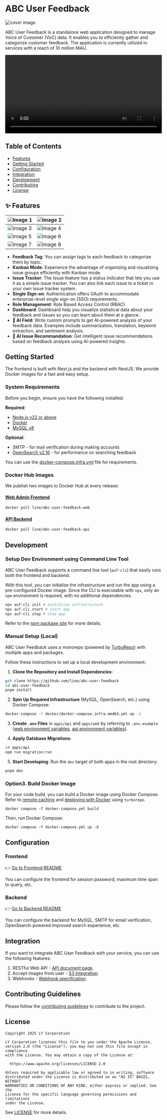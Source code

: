 # ABC User Feedback

![cover image](./assets/cover.png)

ABC User Feedback is a standalone web application designed to manage Voice of Customer (VoC) data. It enables you to efficiently gather and categorize customer feedback. The application is currently utilized in services with a reach of 10 million MAU.

<p align="center">
  <video src="https://github.com/user-attachments/assets/a2ef7a1a-41ec-4cec-b7d1-bda5fbd7d48b" width="100%" />
</p>

## Table of Contents

- [Features](#-features)
- [Getting Started](#Getting-Started)
- [Configuration](#configuration)
- [Integration](#Integration)
- [Development](#Development)
- [Contributing](#Contributing-Guidelines)
- [License](#license)

## ✨ Features

| ![Image 1](./assets/01-feedback-tag.png)    | ![Image 2](./assets/02-Issue-Kanban.png)  |
| ------------------------------------------- | ----------------------------------------- |
| ![Image 3](./assets/03-issue-tracker.png)   | ![Image 4](./assets/04-single-signon.png) |
| ![Image 5](./assets/05-role-management.png) | ![Image 6](./assets/06-dashboard.png)     |
| ![Image 7](./assets/07-ai-field.png)        | ![Image 8](./assets/08-ai-issue.png)      |

- **Feedback Tag**: You can assign tags to each feedback to categorize them by topic.
- **Kanban Mode**: Experience the advantage of organizing and visualizing issue groups efficiently with Kanban mode.
- **Issue Tracker**: The Issue feature has a status indicator that lets you use it as a simple issue tracker. You can also link each issue to a ticket in your own issue tracker system.
- **Single Sign-on**: Authentication offers OAuth to accommodate enterprise-level single sign-on (SSO) requirements.
- **Role Management**: Role Based Access Control (RBAC)
- **Dashboard**: Dashboard help you visualize statistical data about your feedback and issues so you can learn about them at a glance.
- **🤖 AI Field**: Write custom prompts to get AI-powered analysis of your feedback data. Examples include summarization, translation, keyword extraction, and sentiment analysis.
- **🤖 AI Issue Recommandation**: Get intelligent issue recommendations based on feedback analysis using AI-powered insights.

## Getting Started

The frontend is built with Next.js and the backend with NestJS. We provide Docker images for a fast and easy setup.

### System Requirements

Before you begin, ensure you have the following installed:

**Required**:

- [Node.js v22 or above](https://nodejs.org/en/download/)
- [Docker](https://docs.docker.com/desktop/)
- [MySQL v8](https://www.mysql.com/downloads/)

**Optional**:

- SMTP - for mail verification during making accounts
- [OpenSearch v2.16](https://opensearch.org/) - for performance on searching feedback

You can use the [docker-compose.infra.yml](/docker/docker-compose.infra.yml) file for requirements.

### Docker Hub Images

We publish two images to Docker Hub at every release:

#### [Web Admin Frontend](https://hub.docker.com/r/line/abc-user-feedback-web)

```bash
docker pull line/abc-user-feedback-web
```

#### [API Backend](https://hub.docker.com/r/line/abc-user-feedback-api)

```bash
docker pull line/abc-user-feedback-api
```

## Development

### Setup Dev Environment using Command Line Tool

ABC User Feedback supports a command line tool (`auf-cli`) that easily runs both the frontend and backend.

With this tool, you can initialize the infrastructure and run the app using a pre-configured Docker image. Since the CLI is executable with `npx`, only an `npm` environment is required, with no additional dependencies.

```bash
npx auf-cli init # initialize infrastructure
npx auf-cli start # start app
npx auf-cli stop # stop app
```

Refer to the [npm package site](https://www.npmjs.com/package/auf-cli) for more details.

### Manual Setup (Local)

ABC User Feedback uses a monorepo (powered by [TurboRepo](https://turbo.build/)) with multiple apps and packages.

Follow these instructions to set up a local development environment:

1. **Clone the Repository and Install Dependencies**:

```bash
git clone https://github.com/line/abc-user-feedback
cd abc-user-feedback
pnpm install
```

2. **Spin Up Required Infrastructure** (MySQL, OpenSearch, etc.) using Docker Compose:

```bash
docker-compose -f docker/docker-compose.infra-amd64.yml up -d
```

3. **Create `.env` Files** in `apps/api` and `apps/web` by referring to `.env.example` ([web environment variables](./apps/web/README.md), [api environment variables](./apps/api/README.md)).

4. **Apply Database Migrations**:

```bash
cd apps/api
npm run migration:run
```

5. **Start Developing**: Run the `dev` target of both apps in the root directory:

```bash
pnpm dev
```

### Option3. Build Docker Image

For your code build, you can build a Docker image using Docker Compose. Refer to [remote caching](https://turbo.build/repo/docs/core-concepts/remote-caching) and [deploying with Docker](https://turbo.build/repo/docs/handbook/deploying-with-docker) using `turborepo`.

```
docker compose -f docker-compose.yml build
```

Then, run Docker Compose:

```
docker compose -f docker-compose.yml up -d
```

## Configuration

### Frontend

:point_right: [Go to Frontend README](./apps/web/README.md)

You can configure the frontend for session password, maximum time span to query, etc.

### Backend

:point_right: [Go to Backend README](./apps/api/README.md)

You can configure the backend for MySQL, SMTP for email verification, OpenSearch-powered improved search experience, etc.

## Integration

If you want to integrate ABC User Feedback with your service, you can use the following features:

1. RESTful Web API - [API document page](https://line.github.io/abc-user-feedback).
1. Accept images from user - [S3 Integration](./GUIDE.md#image-storage-integration).
1. Webhooks - [Webhook specification](./GUIDE.md#Webhook-Feature).

## Contributing Guidelines

Please follow the [contributing guidelines](./CONTRIBUTING.md) to contribute to the project.

## License

```
Copyright 2025 LY Corporation

LY Corporation licenses this file to you under the Apache License,
version 2.0 (the "License"); you may not use this file except in compliance
with the License. You may obtain a copy of the License at:

  https://www.apache.org/licenses/LICENSE-2.0

Unless required by applicable law or agreed to in writing, software
distributed under the License is distributed on an "AS IS" BASIS, WITHOUT
WARRANTIES OR CONDITIONS OF ANY KIND, either express or implied. See the
License for the specific language governing permissions and limitations
under the License.
```

See [LICENSE](./LICENSE) for more details.
